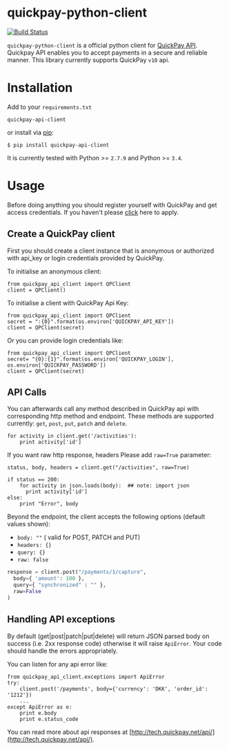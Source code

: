 # quickpay-python-client

[![Build Status](https://travis-ci.org/QuickPay/quickpay-python-client.svg)](https://travis-ci.org/QuickPay/quickpay-python-client)

`quickpay-python-client` is a official python client for [QuickPay API](http://tech.quickpay.net/api). Quickpay API enables you to accept payments in a secure and reliable manner. This library currently supports QuickPay `v10` api.

Installation
===============

Add to your `requirements.txt`

    quickpay-api-client

or install via [pip](https://github.com/pypa/pip):

    $ pip install quickpay-api-client

It is currently tested with Python >= `2.7.9` and Python >= `3.4`.

Usage
=====

Before doing anything you should register yourself with QuickPay and get access credentials. If you haven't please [click](http://quickpay.net) here to apply.


Create a QuickPay client
------------------------

First you should create a client instance that is anonymous or authorized with api_key or login credentials provided by QuickPay.

To initialise an anonymous client:

```
from quickpay_api_client import QPClient
client = QPClient()
```

To initialise a client with QuickPay Api Key:

```
from quickpay_api_client import QPClient
secret = ":{0}".format(os.environ['QUICKPAY_API_KEY'])
client = QPClient(secret)
```

Or you can provide login credentials like:

```
from quickpay_api_client import QPClient
secret= "{0}:{1}".format(os.environ['QUICKPAY_LOGIN'], os.environ['QUICKPAY_PASSWORD'])
client = QPClient(secret)
```

API Calls
---------

You can afterwards call any method described in QuickPay api with corresponding http method and endpoint. These methods are supported currently: `get`, `post`, `put`, `patch` and `delete`.

```
for activity in client.get('/activities'):
    print activity['id']
```

If you want raw http response, headers Please add `raw=True` parameter:

```
status, body, headers = client.get("/activities", raw=True)

if status == 200:
    for activity in json.loads(body):  ## note: import json
      print activity['id']
else:
    print "Error", body
```

Beyond the endpoint, the client accepts the following options (default values shown):

* `body: ""` ( valid for POST, PATCH and PUT)
* `headers: {}`
* `query: {}`
* `raw: false`

```python
response = client.post("/payments/1/capture",
  body={ 'amount': 100 },
  query={ "synchronized" : "" },
  raw=False
)
```

Handling API exceptions
----------------------

By default (get|post|patch|put|delete) will return JSON parsed body on success (i.e. 2xx response code) otherwise it will raise `ApiError`. Your code should handle the errors appropriately.

You can listen for any api error like:

```
from quickpay_api_client.exceptions import ApiError
try:
    client.post('/payments', body={'currency': 'DKK', 'order_id': '1212'})
    ...
except ApiError as e:
    print e.body
    print e.status_code
```

You can read more about api responses at [http://tech.quickpay.net/api/](http://tech.quickpay.net/api/).
